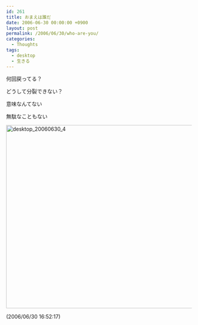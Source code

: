 ```yaml
---
id: 261
title: おまえは誰だ
date: 2006-06-30 00:00:00 +0900
layout: post
permalink: /2006/06/30/who-are-you/
categories:
  - Thoughts
tags:
  - desktop
  - 生きる
---
```

何回戻ってる？
  
どうして分裂できない？

意味なんてない
  
無駄なこともない

[<img src="http://monta.ampomtan.com/wp-content/uploads/sites/6/2006/06/desktop_20060630_4-620x496.jpg" alt="desktop_20060630_4" width="620" height="496" class="alignnone size-medium wp-image-2310" />](http://monta.ampomtan.com/wp-content/uploads/sites/6/2006/06/desktop_20060630_4.jpg)
  
(2006/06/30 16:52:17)
